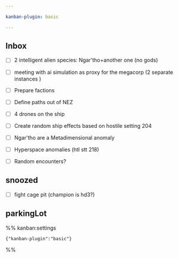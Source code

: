 ```yaml
---

kanban-plugin: basic

---
```


## Inbox

- [ ] 2 intelligent alien species: Ngar'tho+another one (no gods)
- [ ] meeting with ai simulation as proxy for the megacorp (2 separate instances )
- [ ] Prepare factions
- [ ] Define paths out of NEZ
- [ ] 4 drones on the ship
- [ ] Create random ship effects based on hostile setting 204
- [ ] Ngar'tho are a Metadimensional anomaly
- [ ] Hyperspace anomalies (htl stt 218)
- [ ] Random encounters?


## snoozed

- [ ] fight cage pit (champion is hd3?)


## parkingLot





%% kanban:settings
```
{"kanban-plugin":"basic"}
```
%%